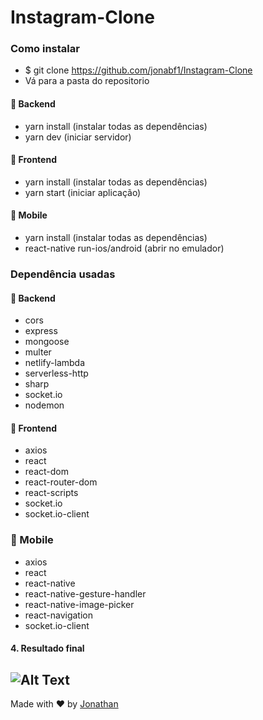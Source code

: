 <h1 style="text-align:"center";">Instagram-Clone</h1>

### Como instalar
- $ git clone https://github.com/jonabf1/Instagram-Clone
- Vá para a pasta do repositorio

#### :rocket: Backend
- yarn install (instalar todas as dependências)
- yarn dev (iniciar servidor)

#### :rocket: Frontend
- yarn install (instalar todas as dependências)
- yarn start (iniciar aplicação)

#### :rocket: Mobile
- yarn install (instalar todas as dependências)
- react-native run-ios/android (abrir no emulador)

### Dependência usadas

#### :rocket: Backend

- cors
- express 
- mongoose
- multer 
- netlify-lambda
- serverless-http
- sharp
- socket.io
- nodemon

#### :rocket: Frontend

- axios
- react
- react-dom
- react-router-dom
- react-scripts
- socket.io
- socket.io-client

### :rocket: Mobile

- axios
- react
- react-native
- react-native-gesture-handler
- react-native-image-picker
- react-navigation
- socket.io-client

#### 4. Resultado final

![Alt Text](https://res.cloudinary.com/jonabf1/video/upload/v1574228529/Jonathan_Barros_Franco_LinkedIn_uuwalf.gif)
---

Made with ♥ by [Jonathan](https://www.linkedin.com/in/jonathan-barros-franco)

